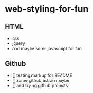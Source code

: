 # web-styling-for-fun
## HTML
- css
- jquery
- and maybe some javascript for fun
## Github
- [] testing markup for README
- [] some github action maybe 
- [] and trying github projects
